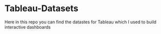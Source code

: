 # Tableau-Datasets #        

Here in this repo you can find the datastes for Tableau which I used to build interactive dashboards     
   
   
   
  
  
 
   
   
  
   
 
